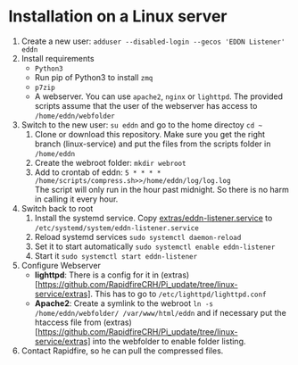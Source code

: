 # Installation on a Linux server

1. Create a new user: ``adduser --disabled-login --gecos 'EDDN Listener' eddn``
2. Install requirements
    * ``Python3``
    * Run pip of Python3 to install ``zmq``
    * ``p7zip``
    * A webserver. You can use ``apache2``, ``nginx`` or ``lighttpd``. The provided scripts assume that the user of the webserver has access to ``/home/eddn/webfolder``
3. Switch to the new user: ``su eddn`` and go to the home directoy ``cd ~``
    1. Clone or download this repository. Make sure you get the right branch (linux-service) and put the files from the scripts folder in ``/home/eddn``
    2. Create the webroot folder: ``mkdir webroot``
    3. Add to crontab of eddn: ``5 * * * * /home/scripts/compress.sh>>/home/eddn/log/log.log``\
    The script will only run in the hour past midnight. So there is no harm in calling it every hour.
4. Switch back to root
    1. Install the systemd service. Copy [extras/eddn-listener.service](https://github.com/RapidfireCRH/Pi_update/blob/linux-service/extras/eddn-listener.service) to ``/etc/systemd/system/eddn-listener.service``
    2. Reload systemd services ``sudo systemctl daemon-reload``
    3. Set it to start automatically ``sudo systemctl enable eddn-listener``
    4. Start it ``sudo systemctl start eddn-listener``
5. Configure Webserver
    * **lighttpd**: There is a config for it in (extras)[https://github.com/RapidfireCRH/Pi_update/tree/linux-service/extras]. This has to go to ``/etc/lighttpd/lighttpd.conf``
    * **Apache2**: Create a symlink to the webroot ``ln -s /home/eddn/webfolder/ /var/www/html/eddn`` and if necessary put the htaccess file from (extras)[https://github.com/RapidfireCRH/Pi_update/tree/linux-service/extras] into the webfolder to enable folder listing.
6. Contact Rapidfire, so he can pull the compressed files.
